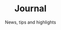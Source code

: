 ---
title: Journal
subtitle: 'News, tips and highlights'
hide_title: false
col_number: three
template: blog
---